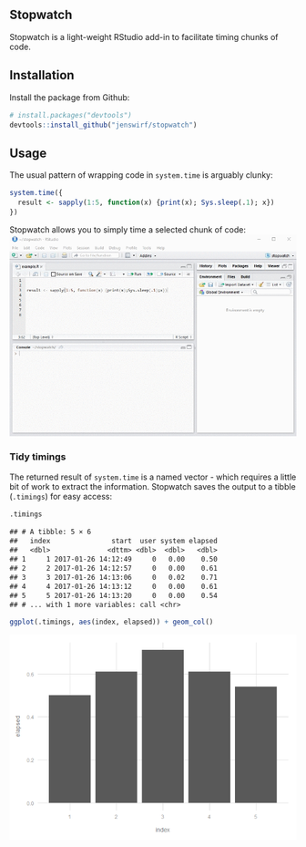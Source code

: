 
Stopwatch
---------

Stopwatch is a light-weight RStudio add-in to facilitate timing chunks of code.

Installation
------------

Install the package from Github:

``` r
# install.packages("devtools")
devtools::install_github("jenswirf/stopwatch")
```

Usage
-----

The usual pattern of wrapping code in `system.time` is arguably clunky:

``` r
system.time({
  result <- sapply(1:5, function(x) {print(x); Sys.sleep(.1); x})
})
```

Stopwatch allows you to simply time a selected chunk of code: ![](README_files/screen.gif)

### Tidy timings

The returned result of `system.time` is a named vector - which requires a little bit of work to extract the information. Stopwatch saves the output to a tibble (`.timings`) for easy access:

``` r
.timings
```

    ## # A tibble: 5 × 6
    ##   index               start  user system elapsed
    ##   <dbl>              <dttm> <dbl>  <dbl>   <dbl>
    ## 1     1 2017-01-26 14:12:49     0   0.00    0.50
    ## 2     2 2017-01-26 14:12:57     0   0.00    0.61
    ## 3     3 2017-01-26 14:13:06     0   0.02    0.71
    ## 4     4 2017-01-26 14:13:12     0   0.00    0.61
    ## 5     5 2017-01-26 14:13:20     0   0.00    0.54
    ## # ... with 1 more variables: call <chr>

``` r
ggplot(.timings, aes(index, elapsed)) + geom_col()
```

![](README_files/figure-markdown_github/tidy-1.png)
